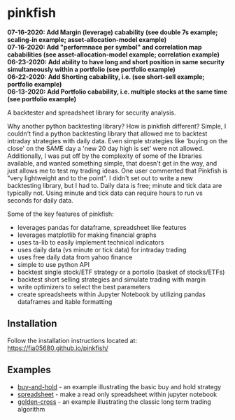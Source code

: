 pinkfish
======

**07-16-2020: Add Margin (leverage) cabability (see double 7s example; scaling-in example; asset-allocation-model example)**  
**07-16-2020: Add "performnace per symbol" and correlation map cababilities (see asset-allocation-model example; correlation example)**  
**06-23-2020: Add ability to have long and short position in same security simultaneously within a portfolio (see portfolio example)**  
**06-22-2020: Add Shorting cabability, i.e. (see short-sell example; portfolio example)**   
**06-13-2020: Add Portfolio cabability, i.e. multiple stocks at the same time (see portfolio example)**     

A backtester and spreadsheet library for security analysis.

Why another python backtesting library?  How is pinkfish different?
Simple, I couldn't find a python backtesting library that allowed me to backtest intraday strategies with daily data.  Even simple strategies like 'buying on the close' on the SAME day a 'new 20 day high is set' were not allowed.  Additionally, I was put off by the complexity of some of the libraries available, and wanted something simple, that doesn't get in the way, and just allows me to test my trading ideas.  One user commented that Pinkfish is "very lightweight and to the point".  I didn't set out to write a new backtesting library, but I had to.  Daily data is free; minute and tick data are typically not.  Using minute and tick data can require hours to run vs seconds for daily data.

Some of the key features of pinkfish:
 - leverages pandas for dataframe, spreadsheet like features
 - leverages matplotlib for making financial graphs
 - uses ta-lib to easily implement technical indicators
 - uses daily data (vs minute or tick data) for intraday trading
 - uses free daily data from yahoo finance
 - simple to use python API
 - backtest single stock/ETF strategy or a portolio (basket of stocks/ETFs)
 - backtest short selling strategies and simulate trading with margin
 - write optimizers to select the best parameters
 - create spreadsheets within Jupyter Notebook by utilizing pandas dataframes and itable formatting

## Installation
Follow the installation instructions located at:
https://fja05680.github.io/pinkfish/

## Examples
 - [buy-and-hold](https://fja05680.github.io/pinkfish/examples/buy-and-hold.html) - an example illustrating the basic buy and hold strategy
 - [spreadsheet](https://fja05680.github.io/pinkfish/examples/spreadsheet.html) - make a read only spreadsheet within jupyter notebook
 - [golden-cross](http://fja05680.github.io/pinkfish/examples/golden-cross.html) - an example illustrating the classic long term trading algorithm

